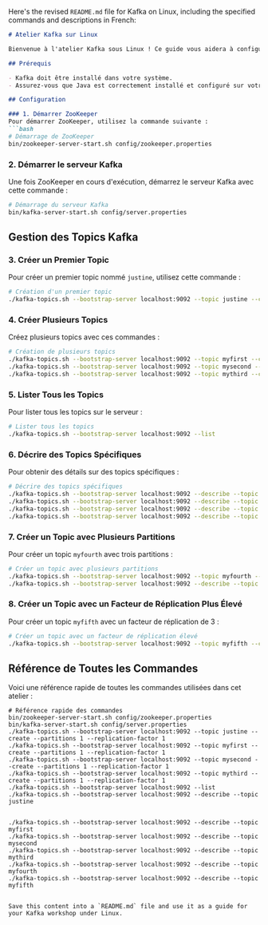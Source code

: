 Here's the revised `README.md` file for Kafka on Linux, including the specified commands and descriptions in French:

```markdown
# Atelier Kafka sur Linux

Bienvenue à l'atelier Kafka sous Linux ! Ce guide vous aidera à configurer Kafka et à exécuter des opérations de base sur les topics. Veuillez exécuter ces commandes dans un terminal Linux.

## Prérequis

- Kafka doit être installé dans votre système.
- Assurez-vous que Java est correctement installé et configuré sur votre système.

## Configuration

### 1. Démarrer ZooKeeper
Pour démarrer ZooKeeper, utilisez la commande suivante :
```bash
# Démarrage de ZooKeeper
bin/zookeeper-server-start.sh config/zookeeper.properties
```

### 2. Démarrer le serveur Kafka
Une fois ZooKeeper en cours d'exécution, démarrez le serveur Kafka avec cette commande :
```bash
# Démarrage du serveur Kafka
bin/kafka-server-start.sh config/server.properties
```

## Gestion des Topics Kafka

### 3. Créer un Premier Topic
Pour créer un premier topic nommé `justine`, utilisez cette commande :
```bash
# Création d'un premier topic
./kafka-topics.sh --bootstrap-server localhost:9092 --topic justine --create --partitions 1 --replication-factor 1
```

### 4. Créer Plusieurs Topics
Créez plusieurs topics avec ces commandes :
```bash
# Création de plusieurs topics
./kafka-topics.sh --bootstrap-server localhost:9092 --topic myfirst --create --partitions 1 --replication-factor 1
./kafka-topics.sh --bootstrap-server localhost:9092 --topic mysecond --create --partitions 1 --replication-factor 1
./kafka-topics.sh --bootstrap-server localhost:9092 --topic mythird --create --partitions 1 --replication-factor 1
```

### 5. Lister Tous les Topics
Pour lister tous les topics sur le serveur :
```bash
# Lister tous les topics
./kafka-topics.sh --bootstrap-server localhost:9092 --list
```

### 6. Décrire des Topics Spécifiques
Pour obtenir des détails sur des topics spécifiques :
```bash
# Décrire des topics spécifiques
./kafka-topics.sh --bootstrap-server localhost:9092 --describe --topic justine
./kafka-topics.sh --bootstrap-server localhost:9092 --describe --topic myfirst
./kafka-topics.sh --bootstrap-server localhost:9092 --describe --topic mysecond
./kafka-topics.sh --bootstrap-server localhost:9092 --describe --topic mythird
```

### 7. Créer un Topic avec Plusieurs Partitions
Pour créer un topic `myfourth` avec trois partitions :
```bash
# Créer un topic avec plusieurs partitions
./kafka-topics.sh --bootstrap-server localhost:9092 --topic myfourth --create --partitions 3 --replication-factor 1
./kafka-topics.sh --bootstrap-server localhost:9092 --describe --topic myfourth
```

### 8. Créer un Topic avec un Facteur de Réplication Plus Élevé
Pour créer un topic `myfifth` avec un facteur de réplication de 3 :
```bash
# Créer un topic avec un facteur de réplication élevé
./kafka-topics.sh --bootstrap-server localhost:9092 --topic myfifth --create --partitions 1 --replication-factor 3
```

## Référence de Toutes les Commandes
Voici une référence rapide de toutes les commandes utilisées dans cet atelier :
```plaintext
# Référence rapide des commandes
bin/zookeeper-server-start.sh config/zookeeper.properties
bin/kafka-server-start.sh config/server.properties
./kafka-topics.sh --bootstrap-server localhost:9092 --topic justine --create --partitions 1 --replication-factor 1
./kafka-topics.sh --bootstrap-server localhost:9092 --topic myfirst --create --partitions 1 --replication-factor 1
./kafka-topics.sh --bootstrap-server localhost:9092 --topic mysecond --create --partitions 1 --replication-factor 1
./kafka-topics.sh --bootstrap-server localhost:9092 --topic mythird --create --partitions 1 --replication-factor 1
./kafka-topics.sh --bootstrap-server localhost:9092 --list
./kafka-topics.sh --bootstrap-server localhost:9092 --describe --topic justine


./kafka-topics.sh --bootstrap-server localhost:9092 --describe --topic myfirst
./kafka-topics.sh --bootstrap-server localhost:9092 --describe --topic mysecond
./kafka-topics.sh --bootstrap-server localhost:9092 --describe --topic mythird
./kafka-topics.sh --bootstrap-server localhost:9092 --describe --topic myfourth
./kafka-topics.sh --bootstrap-server localhost:9092 --describe --topic myfifth
```
```

Save this content into a `README.md` file and use it as a guide for your Kafka workshop under Linux.
